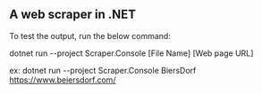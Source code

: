 A web scraper in .NET
---

To test the output, run the below command:

dotnet run --project Scraper.Console [File Name] [Web  page URL]

ex: dotnet run --project Scraper.Console BiersDorf https://www.beiersdorf.com/